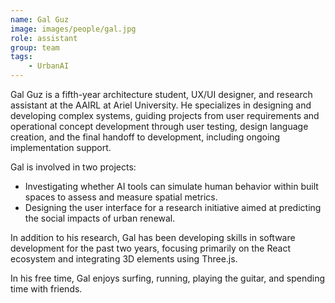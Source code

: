```yaml
---
name: Gal Guz
image: images/people/gal.jpg
role: assistant
group: team
tags:
    - UrbanAI
---
```


Gal Guz is a fifth-year architecture student, UX/UI designer, and research assistant at the AAIRL at Ariel University. He specializes in designing and developing complex systems, guiding projects from user requirements and operational concept development through user testing, design language creation, and the final handoff to development, including ongoing implementation support.

Gal is involved in two projects:
* Investigating whether AI tools can simulate human behavior within built spaces to assess and measure spatial metrics.
* Designing the user interface for a research initiative aimed at predicting the social impacts of urban renewal.

In addition to his research, Gal has been developing skills in software development for the past two years, focusing primarily on the React ecosystem and integrating 3D elements using Three.js.

In his free time, Gal enjoys surfing, running, playing the guitar, and spending time with friends.